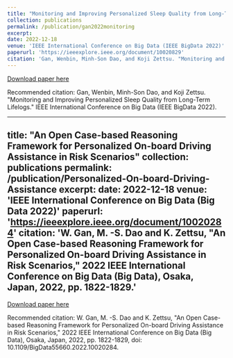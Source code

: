 ```yaml
---
title: "Monitoring and Improving Personalized Sleep Quality from Long-Term Lifelogs"
collection: publications
permalink: /publication/gan2022monitoring
excerpt: 
date: 2022-12-18
venue: 'IEEE International Conference on Big Data (IEEE BigData 2022)'
paperurl: 'https://ieeexplore.ieee.org/document/10020829'
citation: 'Gan, Wenbin, Minh-Son Dao, and Koji Zettsu. "Monitoring and Improving Personalized Sleep Quality from Long-Term Lifelogs." IEEE International Conference on Big Data (IEEE BigData 2022).'
---
```

[Download paper here](https://ieeexplore.ieee.org/document/10020829)

Recommended citation: Gan, Wenbin, Minh-Son Dao, and Koji Zettsu. "Monitoring and Improving Personalized Sleep Quality from Long-Term Lifelogs." IEEE International Conference on Big Data (IEEE BigData 2022).



---
title: "An Open Case-based Reasoning Framework for Personalized On-board Driving Assistance in Risk Scenarios"
collection: publications
permalink: /publication/Personalized-On-board-Driving-Assistance
excerpt: 
date: 2022-12-18
venue: 'IEEE International Conference on Big Data (Big Data 2022)'
paperurl: 'https://ieeexplore.ieee.org/document/10020284'
citation: 'W. Gan, M. -S. Dao and K. Zettsu, "An Open Case-based Reasoning Framework for Personalized On-board Driving Assistance in Risk Scenarios," 2022 IEEE International Conference on Big Data (Big Data), Osaka, Japan, 2022, pp. 1822-1829.'
---
[Download paper here](https://ieeexplore.ieee.org/document/10020284)

Recommended citation: W. Gan, M. -S. Dao and K. Zettsu, "An Open Case-based Reasoning Framework for Personalized On-board Driving Assistance in Risk Scenarios," 2022 IEEE International Conference on Big Data (Big Data), Osaka, Japan, 2022, pp. 1822-1829, doi: 10.1109/BigData55660.2022.10020284.

